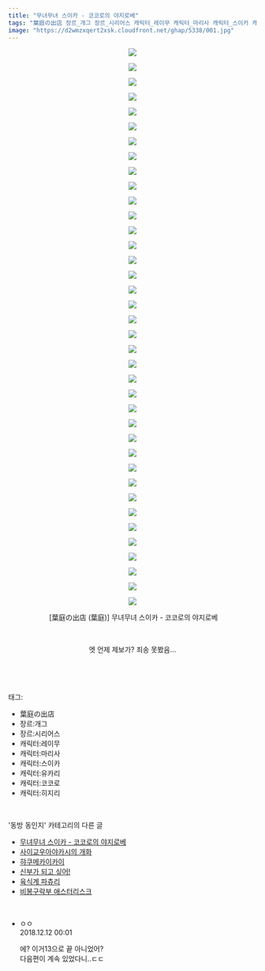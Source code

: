 ```yaml
---
title: "무녀무녀 스이카 - 코코로의 야지로베"
tags: "葉庭の出店 장르_개그 장르_시리어스 캐릭터_레이무 캐릭터_마리사 캐릭터_스이카 캐릭터_유카리 캐릭터_코코로 캐릭터_히지리 葉庭 동방_동인지"
image: "https://d2wmzxqert2xsk.cloudfront.net/ghap/5338/001.jpg"
---
```

<div class="article">
<p style="text-align: center; clear: none; float: none;"><img src="{{ site.imgserver11 }}/ghap/5338/001.jpg"/></p>
<p style="text-align: center; clear: none; float: none;"><img src="{{ site.imgserver11 }}/ghap/5338/002.jpg"/></p>
<p style="text-align: center; clear: none; float: none;"><img src="{{ site.imgserver11 }}/ghap/5338/003.jpg"/></p>
<p style="text-align: center; clear: none; float: none;"><img src="{{ site.imgserver11 }}/ghap/5338/004.jpg"/></p>
<p style="text-align: center; clear: none; float: none;"><img src="{{ site.imgserver11 }}/ghap/5338/005.jpg"/></p>
<p style="text-align: center; clear: none; float: none;"><img src="{{ site.imgserver11 }}/ghap/5338/006.jpg"/></p>
<p style="text-align: center; clear: none; float: none;"><img src="{{ site.imgserver11 }}/ghap/5338/007.jpg"/></p>
<p style="text-align: center; clear: none; float: none;"><img src="{{ site.imgserver11 }}/ghap/5338/008.jpg"/></p>
<p style="text-align: center; clear: none; float: none;"><img src="{{ site.imgserver11 }}/ghap/5338/009.jpg"/></p>
<p style="text-align: center; clear: none; float: none;"><img src="{{ site.imgserver11 }}/ghap/5338/010.jpg"/></p>
<p style="text-align: center; clear: none; float: none;"><img src="{{ site.imgserver11 }}/ghap/5338/011.jpg"/></p>
<p style="text-align: center; clear: none; float: none;"><img src="{{ site.imgserver11 }}/ghap/5338/012.jpg"/></p>
<p style="text-align: center; clear: none; float: none;"><img src="{{ site.imgserver11 }}/ghap/5338/013.jpg"/></p>
<p style="text-align: center; clear: none; float: none;"><img src="{{ site.imgserver11 }}/ghap/5338/014.jpg"/></p>
<p style="text-align: center; clear: none; float: none;"><img src="{{ site.imgserver11 }}/ghap/5338/015.jpg"/></p>
<p style="text-align: center; clear: none; float: none;"><img src="{{ site.imgserver11 }}/ghap/5338/016.jpg"/></p>
<p style="text-align: center; clear: none; float: none;"><img src="{{ site.imgserver11 }}/ghap/5338/017.jpg"/></p>
<p style="text-align: center; clear: none; float: none;"><img src="{{ site.imgserver11 }}/ghap/5338/018.jpg"/></p>
<p style="text-align: center; clear: none; float: none;"><img src="{{ site.imgserver11 }}/ghap/5338/019.jpg"/></p>
<p style="text-align: center; clear: none; float: none;"><img src="{{ site.imgserver11 }}/ghap/5338/020.jpg"/></p>
<p style="text-align: center; clear: none; float: none;"><img src="{{ site.imgserver11 }}/ghap/5338/021.jpg"/></p>
<p style="text-align: center; clear: none; float: none;"><img src="{{ site.imgserver11 }}/ghap/5338/022.jpg"/></p>
<p style="text-align: center; clear: none; float: none;"><img src="{{ site.imgserver11 }}/ghap/5338/023.jpg"/></p>
<p style="text-align: center; clear: none; float: none;"><img src="{{ site.imgserver11 }}/ghap/5338/024.jpg"/></p>
<p style="text-align: center; clear: none; float: none;"><img src="{{ site.imgserver11 }}/ghap/5338/025.jpg"/></p>
<p style="text-align: center; clear: none; float: none;"><img src="{{ site.imgserver11 }}/ghap/5338/026.jpg"/></p>
<p style="text-align: center; clear: none; float: none;"><img src="{{ site.imgserver11 }}/ghap/5338/027.jpg"/></p>
<p style="text-align: center; clear: none; float: none;"><img src="{{ site.imgserver11 }}/ghap/5338/028.jpg"/></p>
<p style="text-align: center; clear: none; float: none;"><img src="{{ site.imgserver11 }}/ghap/5338/029.jpg"/></p>
<p style="text-align: center; clear: none; float: none;"><img src="{{ site.imgserver11 }}/ghap/5338/030.jpg"/></p>
<p style="text-align: center; clear: none; float: none;"><img src="{{ site.imgserver11 }}/ghap/5338/031.jpg"/></p>
<p style="text-align: center; clear: none; float: none;"><img src="{{ site.imgserver11 }}/ghap/5338/032.jpg"/></p>
<p style="text-align: center; clear: none; float: none;"><img src="{{ site.imgserver11 }}/ghap/5338/033.jpg"/></p>
<p style="text-align: center; clear: none; float: none;"><img src="{{ site.imgserver11 }}/ghap/5338/034.jpg"/></p>
<p style="text-align: center; clear: none; float: none;"><img src="{{ site.imgserver11 }}/ghap/5338/035.jpg"/></p>
<p style="text-align: center; clear: none; float: none;"><img src="{{ site.imgserver11 }}/ghap/5338/036.jpg"/></p>
<p style="text-align: center; clear: none; float: none;"><img src="{{ site.imgserver11 }}/ghap/5338/037.jpg"/></p>
<p style="text-align: center; clear: none; float: none;"><img src="{{ site.imgserver11 }}/ghap/5338/038.jpg"/></p>
<p style="text-align: center; clear: none; float: none;"> [葉庭の出店 (葉庭)] 무녀무녀 스이카 - 코코로의 야지로베</p>
<p style="text-align: center; clear: none; float: none;"><br/></p>
<p style="text-align: center; clear: none; float: none;">엣 언제 제보가? 죄송 못봤음...</p>
<p><br/></p>
</div><br/>
<div class="tagTrail">
<p>태그: </p>
<ul>
<li>葉庭の出店</li>
<li>장르:개그</li>
<li>장르:시리어스</li>
<li>캐릭터:레이무</li>
<li>캐릭터:마리사</li>
<li>캐릭터:스이카</li>
<li>캐릭터:유카리</li>
<li>캐릭터:코코로</li>
<li>캐릭터:히지리</li>
</ul>
</div><br/>
<div class="another">
<p>'동방 동인지' 카테고리의 다른 글</p>
<ul>
<li><a href="/ghap_5338">무녀무녀 스이카 - 코코로의 야지로베</a></li>
<li><a href="/ghap_5321">사이교우아야카시의 개화</a></li>
<li><a href="/ghap_5271">햐쿠메카이카이</a></li>
<li><a href="/ghap_5240">신부가 되고 싶어!</a></li>
<li><a href="/ghap_5239">육식계 파츄리</a></li>
<li><a href="/ghap_5230">비봉구락부 애스터리스크</a></li>
</ul>
</div><br/>
<div class="comment">
<ul>
<li class="cb_thumb_off" id="comment15385279">
<div class="cb_comment_area">
<div class="cb_info_area">
<div class="cb_section">
<span class="cb_nick_name">ㅇㅇ</span>
</div>
<div class="cb_section">
<span class="cb_date">2018.12.12 00:01 </span>
</div>
</div>
<div class="cb_dsc_comment">
<p class="cb_dsc">
											에? 이거13으로 끝 아니었어?<br/>
다음편이 계속 있었다니..ㄷㄷ
										</p>
</div>
</div></li>
</ul>
</div><br/>
